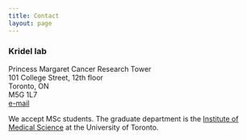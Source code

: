 ```yaml
---
title: Contact
layout: page
---
```


### Kridel lab<br>
Princess Margaret Cancer Research Tower<br>
101 College Street, 12th floor<br>
Toronto, ON<br>
M5G 1L7<br>
[e-mail](mailto:robert.kridel@uhn.ca)

We accept MSc students. The graduate department is the [Institute of Medical Science](https://ims.utoronto.ca/home) at the University of Toronto.
